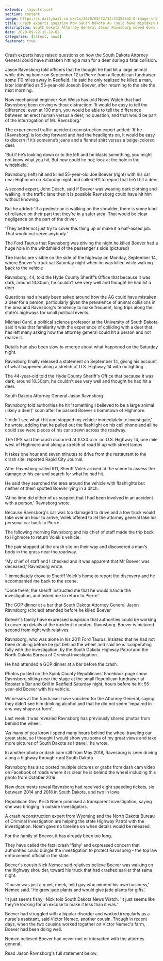 ```yaml
---
extends: _layouts.post
section: content
image: https://i.dailymail.co.uk/1s/2020/09/22/14/33352542-0-image-a-11_1600782871437.jpg 
title: Crash experts question how South Dakota AG could have mistaken hitting a man for a deer 
description: South Dakota Attorney General Jason Ravnsborg mowed down Jason Boever with his car near Highmore on September 12 and reported that hed hit a deer. 
date: 2020-09-22-15-19-02 
categories: [latest, news] 
featured: true 
--- 
```

Crash experts have raised questions on how the South Dakota Attorney General could have mistaken hitting a man for a deer during a fatal collision.

Jason Ravnsborg told officers that he thought he had hit a large animal while driving home on September 12 to Pierre from a Republican fundraiser some 110 miles away in Redfield. He said he only realized he killed a man, later identified as 55-year-old Joseph Boever, after returning to the site the next morning.

Now mechanical engineer Kurt Weiss has told News Watch that had Ravnsborg been driving without distraction: 'It would be easy to tell the difference; even at 100 mph, you would be able to tell the difference between an erect human versus a deer, no question, and that would be part of the interrogation of Mr. Ravnsborg.' 

The experienced traffic-accident reconstruction expert added: 'If he [Ravnsborg] is looking forward and had the headlights on, it would be easy to discern if it’s someone’s jeans and a flannel shirt versus a beige-colored deer.

'But if he’s looking down or to the left and he blasts something, you might not know what you hit. But how could he not; look at the hole in the windshield.'

Ravnsborg (left) hit and killed 55-year-old Joe Boever (right) with his car near Highmore on Saturday night and called 911 to report that he'd hit a deer 

A second expert, John Desch, said if Boever was wearing dark clothing and walking in the traffic lane then it is possible Ravnsborg could have hit him without knowing.

But he added: 'If a pedestrian is walking on the shoulder, there is some kind of reliance on their part that they’re in a safer area. That would be clear negligence on the part of the driver.

'They better not just try to cover this thing up or make it a half-assed job. That would not serve anybody.'

The Ford Taurus that Ravnsborg was driving the night he killed Boever had a huge hole in the windshield of the passenger's side (pictured)

Tire tracks are visible on the side of the highway on Monday, September 14, where Boever's truck sat Saturday night when he was killed while walking back to the vehicle

Ravnsborg, 44, told the Hyde County Sheriff’s Office that because it was dark, around 10.30pm, he couldn't see very well and thought he had hit a deer

Questions had already been asked around how the AG could have mistaken a deer for a person, particularly given the prevalence of animal collisions in the area and Ravnsborg's tendency to make frequent, long trips along the state's highways for small political events. 

Michael Card, a political science professor at the University of South Dakota said it was that familiarity with the experience of colliding with a deer that has left many asking how the attorney general could hit a person and not realize it. 

Details had also been slow to emerge about what happened on the Saturday night. 

Ravnsborg finally released a statement on September 14, giving his account of what happened along a stretch of U.S. Highway 14 with no lighting. 

The 44-year-old told the Hyde County Sheriff's Office that because it was dark, around 10.30pm, he couldn't see very well and thought he had hit a deer. 

 South Dakota Attorney General Jason Ravnsborg

Ravnsborg told authorities he hit 'something I believed to be a large animal (likely a deer)' soon after he passed Boever's hometown of Highmore.  

'I didn't see what I hit and stopped my vehicle immediately to investigate,' he wrote, adding that he pulled out the flashlight on his cell phone and all he could see were pieces of his car strewn across the roadway. 

The DPS said the crash occurred at 10:30 p.m. on U.S. Highway 14, one mile west of Highmore and along a stretch of road lit up with street lamps. 

It takes one hour and seven minutes to drive from the restaurant to the crash site, reported Rapid City Journal.    

After Ravnsborg called 911, Sheriff Volek arrived at the scene to assess the damage to his car and search for what he had hit. 

He said they searched the area around the vehicle with flashlights but neither of them spotted Boever lying in a ditch. 

'At no time did either of us suspect that I had been involved in an accident with a person,' Ravnsborg wrote. 

Because Ravnsborg's car was too damaged to drive and a tow truck would take over an hour to arrive, Volek offered to let the attorney general take his personal car back to Pierre.  

The following morning Ravnsborg and his chief of staff made the trip back to Highmore to return Volek's vehicle. 

The pair stopped at the crash site on their way and discovered a man's body in the grass near the roadway.  

'My chief of staff and I checked and it was apparent that Mr Boever was deceased,' Ravnsborg wrote. 

'I immediately drove to Sheriff Volek's home to report the discovery and he accompanied me back to the scene. 

'Once there, the sheriff instructed me that he would handle the investigation, and asked me to return to Pierre.'   

The GOP dinner at a bar that South Dakota Attorney General Jason Ravnsborg (circled) attended before he killed Boever

Boever's family have expressed suspicion that authorities could be working to cover up details of the incident to protect Ravnsborg. Boever is pictured second from right with relatives

Ravnsborg, who was alone in his 2011 Ford Taurus, insisted that he had not been drinking before he got behind the wheel and said he is 'cooperating fully with the investigation' by the South Dakota Highway Patrol and the North Dakota Bureau of Criminal Investigation.        

He had attended a GOP dinner at a bar before the crash. 

Photos posted on the Spink County Republicans' Facebook page show Ravnsborg sitting near the stage at the small Republican fundraiser at Rooster's Bar and Grill in Redfield Saturday night, hours before he hit 55-year-old Boever with his vehicle.

Witnesses at the fundraiser have vouched for the Attorney General, saying they didn't see him drinking alcohol and that he did not seem 'impaired in any way shape or form'.  

Last week it was revealed Ravnsborg has previously shared photos from behind the wheel. 

'As many of you know I spend many hours behind the wheel traveling our great state, so I thought I would show you some of my great views and take more pictures of South Dakota as I travel,' he wrote.     

In another photo or dash cam still from May 2018, Ravnsborg is seen driving along a highway through rural South Dakota

Ravnsborg has also posted multiple pictures or grabs from dash cam video on Facebook of roads where it is clear he is behind the wheel including this photo from October 2019

New documents reveal Ravnsborg had received eight speeding tickets, six between 2014 and 2018 in South Dakota, and two in Iowa 

Republican Gov. Kristi Noem promised a transparent investigation, saying she was bringing in outside investigators.

A crash reconstruction expert from Wyoming and the North Dakota Bureau of Criminal Investigation are helping the state Highway Patrol with the investigation. Noem gave no timeline on when details would be released.

For the family of Boever, it has already been too long. 

They have called the fatal crash 'fishy' and expressed concern that authorities could bungle the investigation to protect Ravnsborg - the top law enforcement official in the state.

Boever's cousin Nick Nemec said relatives believe Boever was walking on the highway shoulder, toward his truck that had crashed earlier that same night.

'Cousin was just a quiet, meek, mild guy who minded his own business,' Nemec said. 'He grew jade plants and would give jade plants for gifts.'

'It just seems fishy,' Nick told South Dakota News Watch. 'It just seems like they're looking for an excuse to make it less than it was.'   

Boever had struggled with a bipolar disorder and worked irregularly as a nurse's assistant, said Victor Nemec, another cousin. Though in recent days, when the two cousins worked together on Victor Nemec's farm, Boever had been doing well.

Nemec believed Boever had never met or interacted with the attorney general.     

Read Jason Ravnsborg's full statement below: 





